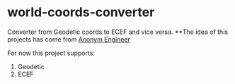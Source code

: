 # world-coords-converter
Converter from Geodetic coords to ECEF and vice versa.
**The idea of this projects has come from [Anonym Engineer](https://danceswithcode.net/engineeringnotes/geodetic_to_ecef/geodetic_to_ecef.html)

For now this project supports:
1. Geodetic
2. ECEF

